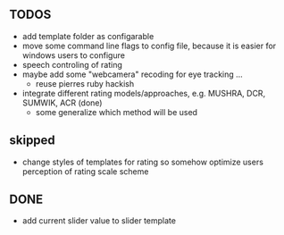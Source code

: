 TODOS
-----
* add template folder as configarable
* move some command line flags to config file, because it is easier for windows users to configure
* speech controling of rating
* maybe add some "webcamera" recoding for eye tracking ...
    * reuse pierres ruby hackish
* integrate different rating models/approaches, e.g. MUSHRA,  DCR, SUMWIK, ACR (done)
    * some generalize which method will be used

skipped
-------
* change styles of templates for rating so somehow optimize users perception of rating scale scheme

DONE
----
* add current slider value to slider template
